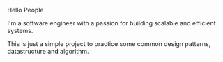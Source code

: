 Hello People

I'm a software engineer with a passion for building scalable and efficient systems.

This is just a simple project to practice some common design patterns, datastructure and algorithm.
